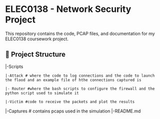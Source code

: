 # ELEC0138 - Network Security Project

This repository contains the code, PCAP files, and documentation for my ELEC0138 coursework project.

## 📁 Project Structure
|-Scripts

	|-Attack # where the code to log connections and the code to launch the flood and an example file of hthe connections captured is
 
	|- Router #where the bash scripts to configure the firewall and the python script used to simulate it
 
	|-Victim #code to receive the packets and plot the results
|-Captures # contains pcaps used in the simulation
|-README.md
